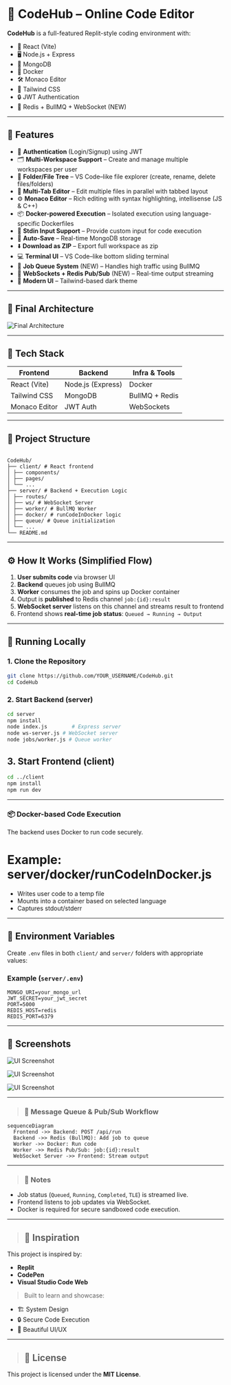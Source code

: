 # 🚀 CodeHub – Online Code Editor 

**CodeHub** is a full-featured Replit-style coding environment with:

- 🧠 React (Vite)
- 🖥️ Node.js + Express
- 💾 MongoDB
- 🐳 Docker
- 🛠️ Monaco Editor
- 🎨 Tailwind CSS
- 🔒 JWT Authentication
- 📡 Redis + BullMQ + WebSocket (NEW)

---

## 🌟 Features

- 🔐 **Authentication** (Login/Signup) using JWT
- 🗂️ **Multi-Workspace Support** – Create and manage multiple workspaces per user
- 📁 **Folder/File Tree** – VS Code–like file explorer (create, rename, delete files/folders)
- 📝 **Multi-Tab Editor** – Edit multiple files in parallel with tabbed layout
- ⚙️ **Monaco Editor** – Rich editing with syntax highlighting, intellisense (JS & C++)
- 📦 **Docker-powered Execution** – Isolated execution using language-specific Dockerfiles
- 💬 **Stdin Input Support** – Provide custom input for code execution
- 💾 **Auto-Save** – Real-time MongoDB storage
- ⬇️ **Download as ZIP** – Export full workspace as zip
- 💻 **Terminal UI** – VS Code–like bottom sliding terminal
- 🔄 **Job Queue System** (NEW) – Handles high traffic using BullMQ
- 📡 **WebSockets + Redis Pub/Sub** (NEW) – Real-time output streaming
- 🎨 **Modern UI** – Tailwind-based dark theme

---

## 🧠 Final Architecture

![Final Architecture](/client/screenshots/Final-Architecture.png)

---

## 🔧 Tech Stack

| Frontend       | Backend        | Infra & Tools      |
|----------------|----------------|--------------------|
| React (Vite)   | Node.js (Express) | Docker             |
| Tailwind CSS   | MongoDB        | BullMQ + Redis     |
| Monaco Editor  | JWT Auth       | WebSockets         |

---

## 🧱 Project Structure

```

CodeHub/
├── client/ # React frontend
│ ├── components/
│ ├── pages/
│ └── ...
├── server/ # Backend + Execution Logic
│ ├── routes/
│ ├── ws/ # WebSocket Server
│ ├── worker/ # BullMQ Worker
│ ├── docker/ # runCodeInDocker logic
│ ├── queue/ # Queue initialization
│ └── ...
└── README.md

```

---

## ⚙️ How It Works (Simplified Flow)

1. **User submits code** via browser UI
2. **Backend** queues job using BullMQ
3. **Worker** consumes the job and spins up Docker container
4. Output is **published** to Redis channel `job:{id}:result`
5. **WebSocket server** listens on this channel and streams result to frontend
6. Frontend shows **real-time job status**: `Queued → Running → Output`

---

## 🚀 Running Locally

### 1. Clone the Repository
```bash
git clone https://github.com/YOUR_USERNAME/CodeHub.git
cd CodeHub
```

### 2. Start Backend (server)
```bash
cd server
npm install
node index.js        # Express server
node ws-server.js # WebSocket server
node jobs/worker.js # Queue worker
```

## 3. Start Frontend (client)
```bash
cd ../client
npm install
npm run dev
```

---



### 📦 Docker-based Code Execution
The backend uses Docker to run code securely.

# Example: server/docker/runCodeInDocker.js
- Writes user code to a temp file
- Mounts into a container based on selected language
- Captures stdout/stderr


---


## 🔐 Environment Variables

Create `.env` files in both `client/` and `server/` folders with appropriate values:

### Example (`server/.env`)
```env
MONGO_URI=your_mongo_url
JWT_SECRET=your_jwt_secret
PORT=5000
REDIS_HOST=redis
REDIS_PORT=6379
```



---


## 📸 Screenshots

![UI Screenshot](client/screenshots/login-window.png)

![UI Screenshot](client/screenshots/workspaces.png)

![UI Screenshot](client/screenshots/code-editor.png)


---

> ### 🧪 Message Queue & Pub/Sub Workflow

```mermaid
sequenceDiagram
  Frontend ->> Backend: POST /api/run
  Backend ->> Redis (BullMQ): Add job to queue
  Worker ->> Docker: Run code
  Worker ->> Redis Pub/Sub: job:{id}:result
  WebSocket Server ->> Frontend: Stream output
```

---

> ### 📘 Notes

- Job status (`Queued`, `Running`, `Completed`, `TLE`) is streamed live.
- Frontend listens to job updates via WebSocket.
- Docker is required for secure sandboxed code execution.

---

> ## 🧠 Inspiration

This project is inspired by:
- **Replit**
- **CodePen**
- **Visual Studio Code Web**

> Built to learn and showcase:
- 🏗️ System Design
- 🔒 Secure Code Execution
- 🎨 Beautiful UI/UX

---

> ## 📜 License

This project is licensed under the **MIT License**.
